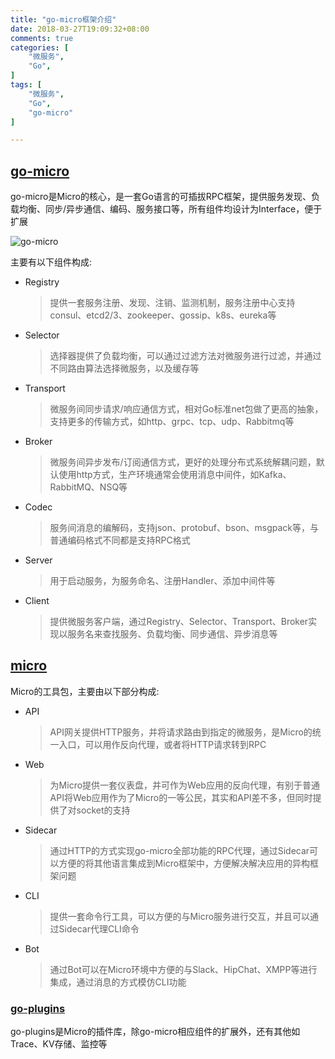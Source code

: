 ```yaml
---
title: "go-micro框架介绍"
date: 2018-03-27T19:09:32+08:00
comments: true
categories: [
	"微服务",
	"Go",
]
tags: [
	"微服务",
    "Go",
    "go-micro"
]

---
```


## [go-micro](https://github.com/micro/go-micro)
go-micro是Micro的核心，是一套Go语言的可插拔RPC框架，提供服务发现、负载均衡、同步/异步通信、编码、服务接口等，所有组件均设计为Interface，便于扩展

![go-micro](/img/go-micro.jpg)

<!--more-->

主要有以下组件构成:

- Registry
    
    > 提供一套服务注册、发现、注销、监测机制，服务注册中心支持consul、etcd2/3、zookeeper、gossip、k8s、eureka等

- Selector
    
    > 选择器提供了负载均衡，可以通过过滤方法对微服务进行过滤，并通过不同路由算法选择微服务，以及缓存等

- Transport
    
    > 微服务间同步请求/响应通信方式，相对Go标准net包做了更高的抽象，支持更多的传输方式，如http、grpc、tcp、udp、Rabbitmq等

- Broker
    
    > 微服务间异步发布/订阅通信方式，更好的处理分布式系统解耦问题，默认使用http方式，生产环境通常会使用消息中间件，如Kafka、RabbitMQ、NSQ等

- Codec
    
    > 服务间消息的编解码，支持json、protobuf、bson、msgpack等，与普通编码格式不同都是支持RPC格式

- Server
    
    > 用于启动服务，为服务命名、注册Handler、添加中间件等

- Client
    
    > 提供微服务客户端，通过Registry、Selector、Transport、Broker实现以服务名来查找服务、负载均衡、同步通信、异步消息等


## [micro](https://github.com/micro/micro)
Micro的工具包，主要由以下部分构成:

- API

    > API网关提供HTTP服务，并将请求路由到指定的微服务，是Micro的统一入口，可以用作反向代理，或者将HTTP请求转到RPC

- Web
    
    > 为Micro提供一套仪表盘，并可作为Web应用的反向代理，有别于普通API将Web应用作为了Micro的一等公民，其实和API差不多，但同时提供了对socket的支持

- Sidecar
    
    > 通过HTTP的方式实现go-micro全部功能的RPC代理，通过Sidecar可以方便的将其他语言集成到Micro框架中，方便解决解决应用的异构框架问题

- CLI
    
    > 提供一套命令行工具，可以方便的与Micro服务进行交互，并且可以通过Sidecar代理CLI命令

- Bot
    
    > 通过Bot可以在Micro环境中方便的与Slack、HipChat、XMPP等进行集成，通过消息的方式模仿CLI功能 

### [go-plugins](https://github.com/micro/go-plugins)
go-plugins是Micro的插件库，除go-micro相应组件的扩展外，还有其他如Trace、KV存储、监控等
